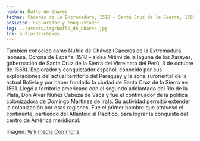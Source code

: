 ```yaml
---
nombre: Ñuflo de Chaves
fechas: Cáceres de la Extremadura, 1518 - Santa Cruz de la Sierra, 1568
posicion: Explorador y conquistador
img: ../assets/img/Ñuflo_de_Chaves.jpg
lnk: nuflo-de-chaves
---
```


<p>También conocido como Nufrio de Chávez (Cáceres de la Extremadura leonesa, Corona de España, 1518 – aldea Mitimi de la laguna de los Xarayes, gobernación de Santa Cruz de la Sierra del Virreinato del Perú, 3 de octubre de 1568). Explorador y conquistador español, conocido por sus exploraciones del actual territorio del Paraguay y la zona suroriental de la actual Bolivia y por haber fundado la ciudad de Santa Cruz de la Sierra en 1561. Llegó a territorio americano con el segundo adelantado del Río de la Plata, Don Alvar Núñez Cabeza de Vaca y fue el continuador de la política colonizadora de Domingo Martínez de Irala. Su actividad permitió extender la colonización por esas regiones. Fue el primer hombre que atravesó el continente, partiendo del Atlántico al Pacífico, para lograr la conquista del centro de América meridional.</p>

<span>Imagen: <a href="https://commons.wikimedia.org/wiki/File:%C3%91uflo_de_Chaves.jpg" target="blank_">Wikimedia Commons</a></span>